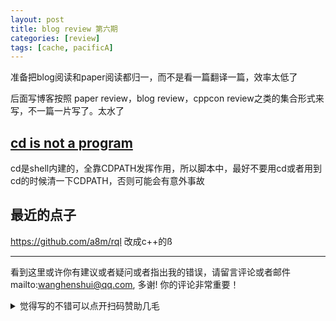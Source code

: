 ```yaml
---
layout: post
title: blog review 第六期
categories: [review]
tags: [cache, pacificA]
---
```


准备把blog阅读和paper阅读都归一，而不是看一篇翻译一篇，效率太低了

后面写博客按照 paper review，blog review，cppcon review之类的集合形式来写，不一篇一片写了。太水了



<!-- more -->

## [cd is not a program](https://seb.jambor.dev/posts/cd-is-not-a-program/)

cd是shell内建的，全靠CDPATH发挥作用，所以脚本中，最好不要用cd或者用到cd的时候清一下CDPATH，否则可能会有意外事故





## 最近的点子

https://github.com/a8m/rql 改成c++的ß


---

看到这里或许你有建议或者疑问或者指出我的错误，请留言评论或者邮件mailto:wanghenshui@qq.com, 多谢!  你的评论非常重要！

<details>
<summary>觉得写的不错可以点开扫码赞助几毛</summary>
<img src="https://wanghenshui.github.io/assets/wepay.png" alt="微信转账">
</details>
